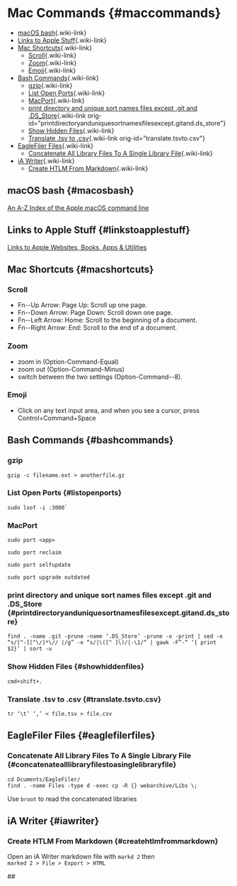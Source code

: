 # Mac Commands {#maccommands}

-   [macOS bash](#macosbash){.wiki-link}
-   [Links to Apple Stuff](#linkstoapplestuff){.wiki-link}
-   [Mac Shortcuts](#macshortcuts){.wiki-link}
    -   [Scroll](#scroll){.wiki-link}
    -   [Zoom](#zoom){.wiki-link}
    -   [Emoji](#emoji){.wiki-link}
-   [Bash Commands](#bashcommands){.wiki-link}
    -   [gzip](#gzip){.wiki-link}
    -   [List Open Ports](#listopenports){.wiki-link}
    -   [MacPort](#macport){.wiki-link}
    -   [print directory and unique sort names files except .git and
        .DS_Store](#printdirectoryanduniquesortnamesfilesexcept.gitand.ds_store){.wiki-link
        orig-id="printdirectoryanduniquesortnamesfilesexcept.gitand.ds_store"}
    -   [Show Hidden Files](#showhiddenfiles){.wiki-link}
    -   [Translate .tsv to .csv](#translate.tsvto.csv){.wiki-link
        orig-id="translate.tsvto.csv"}
-   [EagleFiler Files](#eaglefilerfiles){.wiki-link}
    -   [Concatenate All Library Files To A Single Library
        File](#concatenatealllibraryfilestoasinglelibraryfile){.wiki-link}
-   [iA Writer](#iawriter){.wiki-link}
    -   [Create HTLM From Markdown](#createhtlmfrommarkdown){.wiki-link}

## macOS bash {#macosbash}

[An A-Z Index of the Apple macOS command line](https://ss64.com/osx/)

## Links to Apple Stuff {#linkstoapplestuff}

[Links to Apple Websites, Books, Apps &
Utilities](https://ss64.com/links/macos.html)

## Mac Shortcuts {#macshortcuts}

### Scroll

-   Fn--Up Arrow: Page Up: Scroll up one page.
-   Fn--Down Arrow: Page Down: Scroll down one page.
-   Fn--Left Arrow: Home: Scroll to the beginning of a document.
-   Fn--Right Arrow: End: Scroll to the end of a document.

### Zoom

-   zoom in (Option-Command-Equal)
-   zoom out (Option-Command-Minus)
-   switch between the two settings (Option-Command--8).

### Emoji

-   Click on any text input area, and when you see a cursor, press
    Control+Command+Space

## Bash Commands {#bashcommands}

### gzip

``` shell
gzip -c filename.ext > anotherfile.gz
```

### List Open Ports {#listopenports}

``` shell
sudo lsof -i :3000`
```

### MacPort

``` shell
sudo port <app>
```

``` shell
sudo port reclaim
```

``` shell
sudo port selfupdate
```

``` shell
sudo port upgrade outdated
```

### print directory and unique sort names files except .git and .DS_Store {#printdirectoryanduniquesortnamesfilesexcept.gitand.ds_store}

``` shell
find . -name .git -prune -name ‘.DS_Store’ -prune -o -print | sed -e “s/[^-][^\/]*\// |/g” -e “s/|\([^ ]\)/|-\1/“ | gawk -F”-“ ‘{ print $2}’ | sort -u
```

### Show Hidden Files {#showhiddenfiles}

``` shell
cmd+shift+.
```

### Translate .tsv to .csv {#translate.tsvto.csv}

``` shell
tr ‘\t’ ‘,’ < file.tsv > file.csv
```

## EagleFiler Files {#eaglefilerfiles}

### Concatenate All Library Files To A Single Library File {#concatenatealllibraryfilestoasinglelibraryfile}

``` shell
cd Dcuments/EagleFiler/
find . -name Files -type d -exec cp -R {} webarchive/Libs \;
```

Use `broot` to read the concatenated libraries

## iA Writer {#iawriter}

### Create HTLM From Markdown {#createhtlmfrommarkdown}

Open an iA Writer markdown file with `markd 2` then\
`marked 2 > File > Export > HTML`

\##
